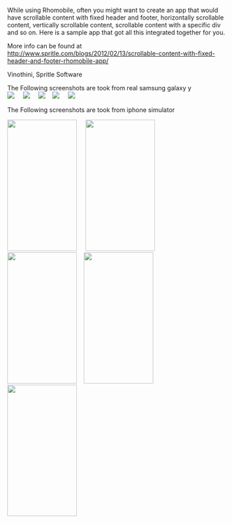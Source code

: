 While using Rhomobile, often you might want to create an app that would have scrollable content with fixed header and footer, horizontally scrollable content, vertically scrollable content, scrollable content with a specific div and so on. Here is a sample app that got all this integrated together for you.

More info can be found at http://www.spritle.com/blogs/2012/02/13/scrollable-content-with-fixed-header-and-footer-rhomobile-app/

Vinothini, Spritle Software

The Following screenshots are took from real samsung galaxy y <br/>
<a href="http://www.spritle.com/blogs/wp-content/uploads/2012/02/mainpage.png"><img src="http://www.spritle.com/blogs/wp-content/uploads/2012/02/mainpage.png" /></a> &nbsp;&nbsp;&nbsp;
<a href="http://www.spritle.com/blogs/wp-content/uploads/2012/02/vertical_scroll.png"><img src="http://www.spritle.com/blogs/wp-content/uploads/2012/02/vertical_scroll.png" /></a> &nbsp;&nbsp;&nbsp;
<a href="http://www.spritle.com/blogs/wp-content/uploads/2012/02/horizontal_scroll.png"><img src="http://www.spritle.com/blogs/wp-content/uploads/2012/02/horizontal_scroll.png" /></a>&nbsp;&nbsp;&nbsp;
<a href="http://www.spritle.com/blogs/wp-content/uploads/2012/02/carousel_scroll.png"><img src="http://www.spritle.com/blogs/wp-content/uploads/2012/02/carousel_scroll.png" /></a> &nbsp;&nbsp;&nbsp;
<a href="http://www.spritle.com/blogs/wp-content/uploads/2012/02/fixed_height_div.png"><img src="http://www.spritle.com/blogs/wp-content/uploads/2012/02/fixed_height_div.png" /></a> &nbsp;&nbsp;&nbsp; <br/>

The Following screenshots are took from iphone simulator <br/>

<a href="http://www.spritle.com/blogs/wp-content/uploads/2012/02/mainpage1.png"><img src="http://www.spritle.com/blogs/wp-content/uploads/2012/02/mainpage1.png" height="300" width="159" /></a> &nbsp;&nbsp;&nbsp;
<a href="http://www.spritle.com/blogs/wp-content/uploads/2012/02/vertical.png"><img src="http://www.spritle.com/blogs/wp-content/uploads/2012/02/vertical.png" height="300" width="159" /></a> &nbsp;&nbsp;&nbsp;
<a href="http://www.spritle.com/blogs/wp-content/uploads/2012/02/horizontal.png"><img src="http://www.spritle.com/blogs/wp-content/uploads/2012/02/horizontal.png" height="300" width="159" /></a>&nbsp;&nbsp;&nbsp;
<a href="http://www.spritle.com/blogs/wp-content/uploads/2012/02/carousel_scroll1.png"><img src="http://www.spritle.com/blogs/wp-content/uploads/2012/02/carousel_scroll1.png" height="300" width="159" /></a> &nbsp;&nbsp;&nbsp;
<a href="http://www.spritle.com/blogs/wp-content/uploads/2012/02/fixed_height_div_scroll.png"><img src="http://www.spritle.com/blogs/wp-content/uploads/2012/02/fixed_height_div_scroll.png" height="300" width="159" /></a> &nbsp;&nbsp;&nbsp;